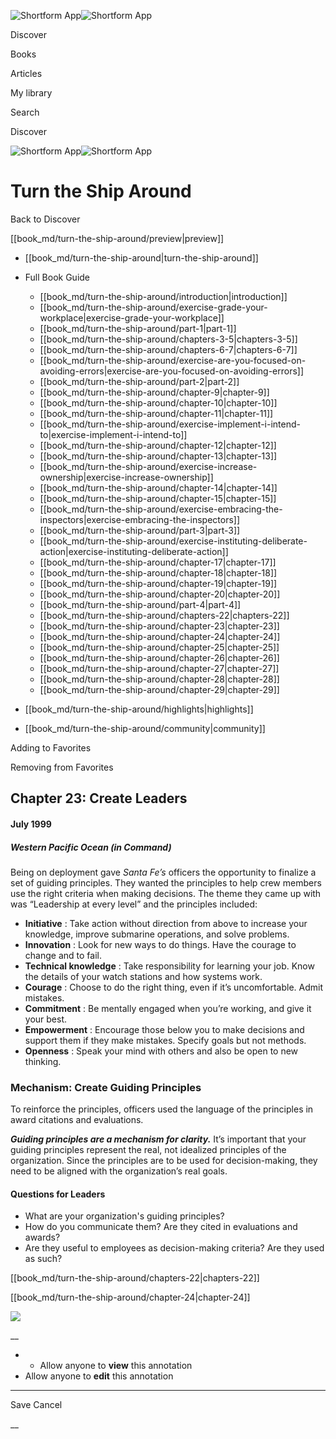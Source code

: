 ![Shortform App](/img/logo.36a2399e.svg)![Shortform App](/img/logo-dark.70c1b072.svg)

Discover

Books

Articles

My library

Search

Discover

![Shortform App](/img/logo.36a2399e.svg)![Shortform App](/img/logo-dark.70c1b072.svg)

# Turn the Ship Around

Back to Discover

[[book_md/turn-the-ship-around/preview|preview]]

  * [[book_md/turn-the-ship-around|turn-the-ship-around]]
  * Full Book Guide

    * [[book_md/turn-the-ship-around/introduction|introduction]]
    * [[book_md/turn-the-ship-around/exercise-grade-your-workplace|exercise-grade-your-workplace]]
    * [[book_md/turn-the-ship-around/part-1|part-1]]
    * [[book_md/turn-the-ship-around/chapters-3-5|chapters-3-5]]
    * [[book_md/turn-the-ship-around/chapters-6-7|chapters-6-7]]
    * [[book_md/turn-the-ship-around/exercise-are-you-focused-on-avoiding-errors|exercise-are-you-focused-on-avoiding-errors]]
    * [[book_md/turn-the-ship-around/part-2|part-2]]
    * [[book_md/turn-the-ship-around/chapter-9|chapter-9]]
    * [[book_md/turn-the-ship-around/chapter-10|chapter-10]]
    * [[book_md/turn-the-ship-around/chapter-11|chapter-11]]
    * [[book_md/turn-the-ship-around/exercise-implement-i-intend-to|exercise-implement-i-intend-to]]
    * [[book_md/turn-the-ship-around/chapter-12|chapter-12]]
    * [[book_md/turn-the-ship-around/chapter-13|chapter-13]]
    * [[book_md/turn-the-ship-around/exercise-increase-ownership|exercise-increase-ownership]]
    * [[book_md/turn-the-ship-around/chapter-14|chapter-14]]
    * [[book_md/turn-the-ship-around/chapter-15|chapter-15]]
    * [[book_md/turn-the-ship-around/exercise-embracing-the-inspectors|exercise-embracing-the-inspectors]]
    * [[book_md/turn-the-ship-around/part-3|part-3]]
    * [[book_md/turn-the-ship-around/exercise-instituting-deliberate-action|exercise-instituting-deliberate-action]]
    * [[book_md/turn-the-ship-around/chapter-17|chapter-17]]
    * [[book_md/turn-the-ship-around/chapter-18|chapter-18]]
    * [[book_md/turn-the-ship-around/chapter-19|chapter-19]]
    * [[book_md/turn-the-ship-around/chapter-20|chapter-20]]
    * [[book_md/turn-the-ship-around/part-4|part-4]]
    * [[book_md/turn-the-ship-around/chapters-22|chapters-22]]
    * [[book_md/turn-the-ship-around/chapter-23|chapter-23]]
    * [[book_md/turn-the-ship-around/chapter-24|chapter-24]]
    * [[book_md/turn-the-ship-around/chapter-25|chapter-25]]
    * [[book_md/turn-the-ship-around/chapter-26|chapter-26]]
    * [[book_md/turn-the-ship-around/chapter-27|chapter-27]]
    * [[book_md/turn-the-ship-around/chapter-28|chapter-28]]
    * [[book_md/turn-the-ship-around/chapter-29|chapter-29]]
  * [[book_md/turn-the-ship-around/highlights|highlights]]
  * [[book_md/turn-the-ship-around/community|community]]



Adding to Favorites 

Removing from Favorites 

## Chapter 23: Create Leaders

#### July 1999

##### Western Pacific Ocean (in Command)

Being on deployment gave _Santa Fe’s_ officers the opportunity to finalize a set of guiding principles. They wanted the principles to help crew members use the right criteria when making decisions. The theme they came up with was “Leadership at every level” and the principles included:

  * **Initiative** : Take action without direction from above to increase your knowledge, improve submarine operations, and solve problems.
  * **Innovation** : Look for new ways to do things. Have the courage to change and to fail.
  * **Technical knowledge** : Take responsibility for learning your job. Know the details of your watch stations and how systems work. 
  * **Courage** : Choose to do the right thing, even if it’s uncomfortable. Admit mistakes.
  * **Commitment** : Be mentally engaged when you’re working, and give it your best.
  * **Empowerment** : Encourage those below you to make decisions and support them if they make mistakes. Specify goals but not methods.
  * **Openness** : Speak your mind with others and also be open to new thinking.



### Mechanism: Create Guiding Principles

To reinforce the principles, officers used the language of the principles in award citations and evaluations.

**_Guiding principles are a mechanism for clarity._** It’s important that your guiding principles represent the real, not idealized principles of the organization. Since the principles are to be used for decision-making, they need to be aligned with the organization’s real goals.

#### Questions for Leaders

  * What are your organization's guiding principles?
  * How do you communicate them? Are they cited in evaluations and awards?
  * Are they useful to employees as decision-making criteria? Are they used as such?



[[book_md/turn-the-ship-around/chapters-22|chapters-22]]

[[book_md/turn-the-ship-around/chapter-24|chapter-24]]

![](https://bat.bing.com/action/0?ti=56018282&Ver=2&mid=8226ce23-65bd-4220-8d04-f09020af101e&sid=72e6e650642c11eeb2dd2161d176fe8d&vid=72e70890642c11eeb72d79fe7b6df2c6&vids=0&msclkid=N&pi=0&lg=en-US&sw=800&sh=600&sc=24&nwd=1&tl=Shortform%20%7C%20Book&p=https%3A%2F%2Fwww.shortform.com%2Fapp%2Fbook%2Fturn-the-ship-around%2Fchapter-23&r=&lt=1099&evt=pageLoad&sv=1&rn=793145)

__

  *   * Allow anyone to **view** this annotation
  * Allow anyone to **edit** this annotation



* * *

Save Cancel

__



